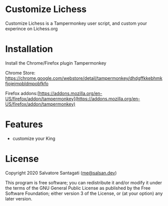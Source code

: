 # Customize Lichess

Customize Lichess is a Tampermonkey user script, and custom your experince on Lichess.org


# Installation


Install the Chrome/Firefox plugin Tampermonkey

Chrome Store: [ https://chrome.google.com/webstore/detail/tampermonkey/dhdgffkkebhmkfjojejmpbldmpobfkfo ](https://chrome.google.com/webstore/detail/tampermonkey/dhdgffkkebhmkfjojejmpbldmpobfkfo)

Firefox addons:[https://addons.mozilla.org/en-US/firefox/addon/tampermonkey](https://addons.mozilla.org/en-US/firefox/addon/tampermonkey)


# Features

* customize your King

# License

Copyright 2020 Salvatore Santagati (<me@salsan.dev>)

This program is free software; you can redistribute it and/or modify
it under the terms of the GNU General Public License as published by
the Free Software Foundation; either version 3 of the License, or
(at your option) any later version.
  
